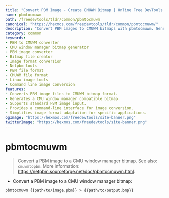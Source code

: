 ```yaml
---
title: "Convert PBM Image - Create CMUWM Bitmap | Online Free DevTools by Hexmos"
name: pbmtocmuwm
path: /freedevtools/tldr/common/pbmtocmuwm
canonical: "https://hexmos.com/freedevtools/tldr/common/pbmtocmuwm/"
description: "Convert PBM images to CMUWM bitmaps with pbmtocmuwm. Generate bitmap files from PBM images easily using this command-line tool. Free online tool, no registration required."
category: common
keywords:
- PBM to CMUWM converter
- CMU window manager bitmap generator
- PBM image converter
- Bitmap file creator
- Image format conversion
- Netpbm tools
- PBM file format
- CMUWM file format
- Linux image tools
- Command line image conversion
features:
- Converts PBM image files to CMUWM bitmap format.
- Generates a CMU window manager compatible bitmap.
- Supports standard PBM image input.
- Provides a command-line interface for image conversion.
- Simplifies image format adaptation for specific applications.
ogImage: "https://hexmos.com/freedevtools/site-banner.png"
twitterImage: "https://hexmos.com/freedevtools/site-banner.png"
---
```


# pbmtocmuwm

> Convert a PBM image to a CMU window manager bitmap.
> See also: `cmuwmtopbm`.
> More information: <https://netpbm.sourceforge.net/doc/pbmtocmuwm.html>.

- Convert a PBM image to a CMU window manager bitmap:

`pbmtocmuwm {{path/to/image.pbm}} > {{path/to/output.bmp}}`
